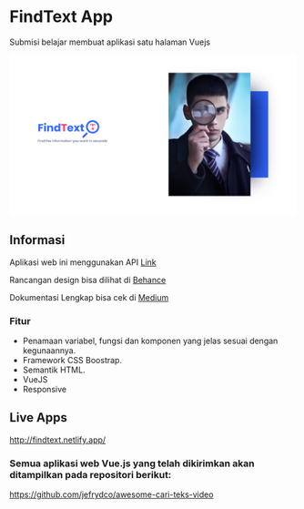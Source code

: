 # FindText App
Submisi belajar membuat aplikasi satu halaman Vuejs

![FindText Loogo](assets/img/FindText-Intro.png)

## Informasi
Aplikasi web ini menggunakan API [Link](https://cari-teks-video-api.vercel.app/api/search)

Rancangan design bisa dilihat di [Behance](https://www.behance.net/gallery/101717603/Single-Page-Application-VueJs)

Dokumentasi Lengkap bisa cek di [Medium](https://medium.com/@tommyalhamra/single-page-application-dengan-vue-js-30a299118870)


### Fitur

- Penamaan variabel, fungsi dan komponen yang jelas sesuai dengan kegunaannya.
- Framework CSS Boostrap.
- Semantik HTML.
- VueJS
- Responsive


## Live Apps
http://findtext.netlify.app/

### Semua aplikasi web Vue.js yang telah dikirimkan akan ditampilkan pada repositori berikut:

https://github.com/jefrydco/awesome-cari-teks-video